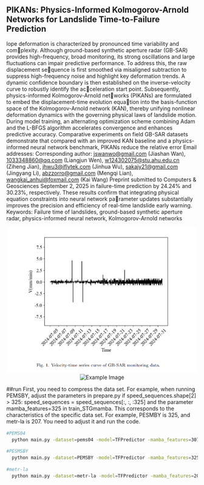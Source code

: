 ## PIKANs: Physics-Informed Kolmogorov-Arnold Networks for Landslide Time-to-Failure Prediction

lope deformation is characterized by pronounced time variability and com￾plexity. Although ground-based synthetic aperture radar (GB-SAR) provides
high-frequency, broad monitoring, its strong oscillations and large fluctuations
can impair predictive performance. To address this, the raw displacement se￾quence is first smoothed via misaligned subtraction to suppress high-frequency
noise and highlight key deformation trends. A dynamic confidence boundary
is then established on the inverse-velocity curve to robustly identify the ac￾celeration start point. Subsequently, physics-informed Kolmogorov-Arnold net￾works (PIKANs) are formulated to embed the displacement-time evolution equa￾tion into the basis-function space of the Kolmogorov-Arnold network (KAN),
thereby unifying nonlinear deformation dynamics with the governing physical
laws of landslide motion. During model training, an alternating optimization
scheme combining Adam and the L-BFGS algorithm accelerates convergence
and enhances predictive accuracy. Comparative experiments on field GB-SAR
datasets demonstrate that compared with an improved KAN baseline and a
physics-informed neural network benchmark, PIKANs reduce the relative error
Email addresses: Corresponding author: jswanwo@gmail.com (Jiashan Wan),
1033348860@qq.com (Liangjun Wen), w124302075@stu.ahu.edu.cn (Ziheng Jian),
jhwu3@iflytek.com (Jinhua Wu), sakajy21@gmail.com (Jingyang Li), abzzorro@gmail.com
(Mengqi Lian), wangkai_anhui@foxmail.com (Kai Wang)
Preprint submitted to Computers & Geosciences September 2, 2025
in failure-time prediction by 24.24% and 30.23%, respectively. These results
confirm that integrating physical equation constraints into neural network parameter updates substantially improves the precision and efficiency of real-time
landslide early warning.
Keywords: Failure time of landslides, ground-based synthetic aperture radar,
physics-informed neural network, Kolmogorov-Arnold networks

<div align="center">
  <img src="imgs/1.png" alt="Example Image" width="500" />
</div>

<div align="center">
  <img src="imgs/2-3.png" alt="Example Image" width="500" />
</div>



##run
First, you need to compress the data set. For example, when running PEMSBY, adjust the parameters in prepare.py if speed_sequences.shape[2] > 325: speed_sequences = speed_sequences[:, :, :325] and the parameter mamba_features=325 in train_STGmamba. This corresponds to the characteristics of the specific data set. For example, PESMBY is 325, and metr-la is 207. You need to adjust it and run the code.
```bash
#PEMS04
  python main.py -dataset=pems04 -model=TFPredictor -mamba_features=307
```
```bash
#PESMSBY
  python main.py -dataset=PEMSBY -model=TFPredictor -mamba_features=325 
```
```bash
#metr-la
  python main.py -dataset=metr-la -model=TFPredictor -mamba_features=207
```


